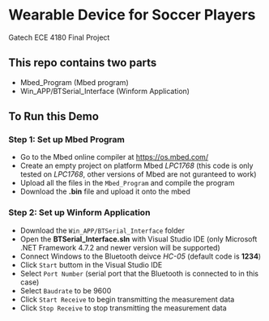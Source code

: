 # Wearable Device for Soccer Players
Gatech ECE 4180 Final Project

## This repo contains two parts

* Mbed_Program (Mbed program)  
* Win_APP/BTSerial_Interface (Winform Application)


## To Run this Demo

### Step 1: Set up Mbed Program
* Go to the Mbed online compiler at https://os.mbed.com/  
* Create an empty project on platform Mbed *LPC1768*  (this code is only tested on *LPC1768*, other versions of Mbed are not guranteed to work)  
* Upload all the files in the ``` Mbed_Program ``` and compile the program  
* Download the **.bin** file and upload it onto the mbed  

### Step 2: Set up Winform Application
* Download the ``` Win_APP/BTSerial_Interface ``` folder
* Open the **BTSerial_Interface.sln** with Visual Studio IDE (only Microsoft .NET Framework 4.7.2 and newer version will be supported)  
* Connect Windows to the Bluetooth deivce *HC-05* (default code is **1234**)  
* Click ``` Start ``` buttom in the Visual Studio IDE  
* Select ``` Port Number ``` (serial port that the Bluetooth is connected to in this case)  
* Select ``` Baudrate ``` to be 9600
* Click ``` Start Receive ``` to begin transmitting the measurement data
* Click ``` Stop Receive ``` to stop transmitting the measurement data
